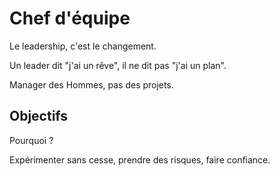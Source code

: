 # Chef d'équipe

Le leadership, c'est le changement.

Un leader dit "j'ai un rêve", il ne dit pas "j'ai un plan".

Manager des Hommes, pas des projets.

## Objectifs

Pourquoi ?



Expérimenter sans cesse, prendre des risques, faire confiance.
